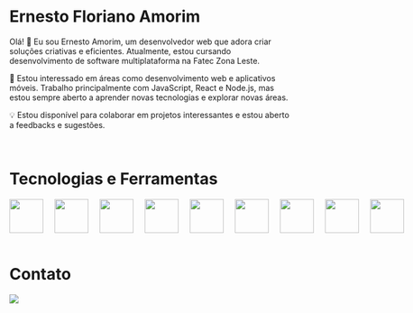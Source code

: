 #  Ernesto Floriano Amorim

Olá! 👋 Eu sou Ernesto Amorim, um desenvolvedor web que adora criar soluções criativas e eficientes. Atualmente, estou cursando desenvolvimento de software multiplataforma na Fatec Zona Leste.

🚀 Estou interessado em áreas como desenvolvimento web e aplicativos móveis. Trabalho principalmente com JavaScript, React e Node.js, mas estou sempre aberto a aprender novas tecnologias e explorar novas áreas.

💡 Estou disponível para colaborar em projetos interessantes e estou aberto a feedbacks e sugestões.

<br>

# Tecnologias e Ferramentas

<div style="display: flex; justify-content: space-around; gap: 20px;">
<img width="60px" src="https://cdn.jsdelivr.net/gh/devicons/devicon@latest/icons/html5/html5-original-wordmark.svg" />
          
<img width="60px" src="https://cdn.jsdelivr.net/gh/devicons/devicon@latest/icons/css3/css3-original.svg" />
          
<img width="60px" src="https://cdn.jsdelivr.net/gh/devicons/devicon@latest/icons/javascript/javascript-original.svg" />
          
<img width="60px" src="https://cdn.jsdelivr.net/gh/devicons/devicon@latest/icons/react/react-original-wordmark.svg" />
          
<img width="60px" src="https://cdn.jsdelivr.net/gh/devicons/devicon@latest/icons/nodejs/nodejs-original-wordmark.svg" />
          
<img width="60px" src="https://cdn.jsdelivr.net/gh/devicons/devicon@latest/icons/npm/npm-original-wordmark.svg" />

<img width="60px" src="https://cdn.jsdelivr.net/gh/devicons/devicon@latest/icons/androidstudio/androidstudio-original.svg" />
          
<img width="60px" src="https://cdn.jsdelivr.net/gh/devicons/devicon@latest/icons/kotlin/kotlin-original.svg" />

<img width="60px" src="https://cdn.jsdelivr.net/gh/devicons/devicon@latest/icons/git/git-plain-wordmark.svg" />
</div>

<br>

# Contato

<div>
<a href="https://www.linkedin.com/in/ernesto-amorim-bb7525212/" target="_blank"><img loading="lazy" src="https://img.shields.io/badge/-LinkedIn-%230077B5?style=for-the-badge&logo=linkedin&logoColor=white" target="_blank"></a>   
</div>
